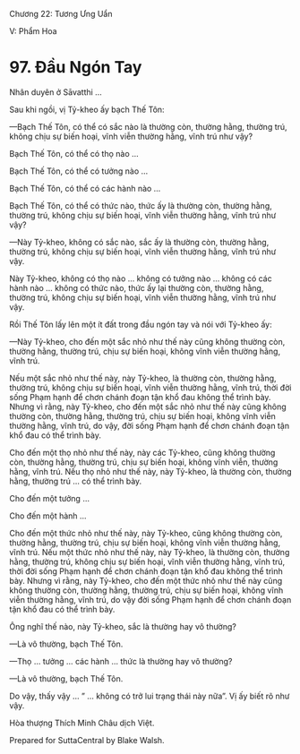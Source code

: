  

Chương 22: Tương Ưng Uẩn

V: Phẩm Hoa

# 97\. Ðầu Ngón Tay

Nhân duyên ở Sāvatthi …

Sau khi ngồi, vị Tỷ-kheo ấy bạch Thế Tôn:

—Bạch Thế Tôn, có thể có sắc nào là thường còn, thường hằng, thường trú, không chịu sự biến hoại, vĩnh viễn thường hằng, vĩnh trú như vậy?

Bạch Thế Tôn, có thể có thọ nào …

Bạch Thế Tôn, có thể có tưởng nào …

Bạch Thế Tôn, có thể có các hành nào …

Bạch Thế Tôn, có thể có thức nào, thức ấy là thường còn, thường hằng, thường trú, không chịu sự biến hoại, vĩnh viễn thường hằng, vĩnh trú như vậy?

—Này Tỷ-kheo, không có sắc nào, sắc ấy là thường còn, thường hằng, thường trú, không chịu sự biến hoại, vĩnh viễn thường hằng, vĩnh trú như vậy.

Này Tỷ-kheo, không có thọ nào … không có tưởng nào … không có các hành nào … không có thức nào, thức ấy lại thường còn, thường hằng, thường trú, không chịu sự biến hoại, vĩnh viễn thường hằng, vĩnh trú như vậy.

Rồi Thế Tôn lấy lên một ít đất trong đầu ngón tay và nói với Tỷ-kheo ấy:

—Này Tỷ-kheo, cho đến một sắc nhỏ như thế này cũng không thường còn, thường hằng, thường trú, chịu sự biến hoại, không vĩnh viễn thường hằng, vĩnh trú.

Nếu một sắc nhỏ như thế này, này Tỷ-kheo, là thường còn, thường hằng, thường trú, không chịu sự biến hoại, vĩnh viễn thường hằng, vĩnh trú, thời đời sống Phạm hạnh để chơn chánh đoạn tận khổ đau không thể trình bày. Nhưng vì rằng, này Tỷ-kheo, cho đến một sắc nhỏ như thế này cũng không thường còn, thường hằng, thường trú, chịu sự biến hoại, không vĩnh viễn thường hằng, vĩnh trú, do vậy, đời sống Phạm hạnh để chơn chánh đoạn tận khổ đau có thể trình bày.

Cho đến một thọ nhỏ như thế này, này các Tỷ-kheo, cũng không thường còn, thường hằng, thường trú, chịu sự biến hoại, không vĩnh viễn, thường hằng, vĩnh trú. Nếu thọ nhỏ như thế này, này Tỷ-kheo, là thường còn, thường hằng, thường trú … có thể trình bày.

Cho đến một tưởng …

Cho đến một hành …

Cho đến một thức nhỏ như thế này, này Tỷ-kheo, cũng không thường còn, thường hằng, thường trú, chịu sự biến hoại, không vĩnh viễn thường hằng, vĩnh trú. Nếu một thức nhỏ như thế này, này Tỷ-kheo, là thường còn, thường hằng, thường trú, không chịu sự biến hoại, vĩnh viễn thường hằng, vĩnh trú, thời đời sống Phạm hạnh để chơn chánh đoạn tận khổ đau không thể trình bày. Nhưng vì rằng, này Tỷ-kheo, cho đến một thức nhỏ như thế này cũng không thường còn, thường hằng, thường trú, chịu sự biến hoại, không vĩnh viễn thường hằng, vĩnh trú, do vậy đời sống Phạm hạnh để chơn chánh đoạn tận khổ đau có thể trình bày.

Ông nghĩ thế nào, này Tỷ-kheo, sắc là thường hay vô thường?

—Là vô thường, bạch Thế Tôn.

—Thọ … tưởng … các hành … thức là thường hay vô thường?

—Là vô thường, bạch Thế Tôn.

Do vậy, thấy vậy … ” … không có trở lui trạng thái này nữa”. Vị ấy biết rõ như vậy.

Hòa thượng Thích Minh Châu dịch Việt.

Prepared for SuttaCentral by Blake Walsh.